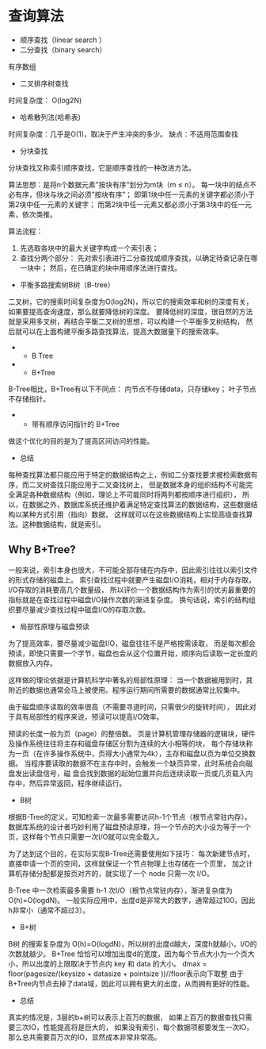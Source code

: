 # 查询算法  

* 顺序查找（linear search ）
* 二分查找（binary search）

有序数组

* 二叉排序树查找 

时间复杂度： O(log2N)

* 哈希散列法(哈希表)

时间复杂度：几乎是O(1)，取决于产生冲突的多少。
缺点：不适用范围查找

* 分块查找

分块查找又称索引顺序查找，它是顺序查找的一种改进方法。

算法思想：是将n个数据元素”按块有序”划分为m块（m ≤ n）。
    每一块中的结点不必有序，但块与块之间必须”按块有序”；
    即第1块中任一元素的关键字都必须小于第2块中任一元素的关键字；
    而第2块中任一元素又都必须小于第3块中的任一元素，依次类推。

算法流程：
1. 先选取各块中的最大关键字构成一个索引表；
2. 查找分两个部分：
    先对索引表进行二分查找或顺序查找，以确定待查记录在哪一块中；
    然后，在已确定的块中用顺序法进行查找。

* 平衡多路搜索树B树（B-tree）

二叉树，它的搜索时间复杂度为O(log2N)，所以它的搜索效率和树的深度有关，
如果要提高查询速度，那么就要降低树的深度。
要降低树的深度，很自然的方法就是采用多叉树，再结合平衡二叉树的思想，可以构建一个平衡多叉树结构，
然后就可以在上面构建平衡多路查找算法，提高大数据量下的搜索效率。

* * B Tree
* * B+Tree

B-Tree相比，B+Tree有以下不同点：
内节点不存储data，只存储key；
叶子节点不存储指针。

* * 带有顺序访问指针的 B+Tree

做这个优化的目的是为了提高区间访问的性能。

* 总结

每种查找算法都只能应用于特定的数据结构之上，例如二分查找要求被检索数据有序，而二叉树查找只能应用于二叉查找树上，
但是数据本身的组织结构不可能完全满足各种数据结构（例如，理论上不可能同时将两列都按顺序进行组织），
所以，在数据之外，数据库系统还维护着满足特定查找算法的数据结构，这些数据结构以某种方式引用（指向）数据，
这样就可以在这些数据结构上实现高级查找算法。这种数据结构，就是索引。

## Why B+Tree?

一般来说，索引本身也很大，不可能全部存储在内存中，因此索引往往以索引文件的形式存储的磁盘上。
索引查找过程中就要产生磁盘I/O消耗，相对于内存存取，I/O存取的消耗要高几个数量级，
所以评价一个数据结构作为索引的优劣最重要的指标就是在查找过程中磁盘I/O操作次数的渐进复杂度。
换句话说，索引的结构组织要尽量减少查找过程中磁盘I/O的存取次数。

* 局部性原理与磁盘预读

为了提高效率，要尽量减少磁盘I/O，磁盘往往不是严格按需读取，
而是每次都会预读，即使只需要一个字节，磁盘也会从这个位置开始，顺序向后读取一定长度的数据放入内存。

这样做的理论依据是计算机科学中著名的局部性原理：
当一个数据被用到时，其附近的数据也通常会马上被使用。程序运行期间所需要的数据通常比较集中。

由于磁盘顺序读取的效率很高（不需要寻道时间，只需很少的旋转时间），
因此对于具有局部性的程序来说，预读可以提高I/O效率。

预读的长度一般为页（page）的整倍数。
页是计算机管理存储器的逻辑块，硬件及操作系统往往将主存和磁盘存储区分割为连续的大小相等的块，
每个存储块称为一页（在许多操作系统中，页得大小通常为4k），主存和磁盘以页为单位交换数据。
当程序要读取的数据不在主存中时，会触发一个缺页异常，此时系统会向磁盘发出读盘信号，磁
盘会找到数据的起始位置并向后连续读取一页或几页载入内存中，然后异常返回，程序继续运行。

* B树

根据B-Tree的定义，可知检索一次最多需要访问h-1个节点（根节点常驻内存）。
数据库系统的设计者巧妙利用了磁盘预读原理，将一个节点的大小设为等于一个页，这样每个节点只需要一次I/O就可以完全载入。

为了达到这个目的，在实际实现B-Tree还需要使用如下技巧：
每次新建节点时，直接申请一个页的空间，这样就保证一个节点物理上也存储在一个页里，
加之计算机存储分配都是按页对齐的，就实现了一个 node 只需一次 I/O。

B-Tree 中一次检索最多需要 h-1 次I/O（根节点常驻内存），渐进复杂度为O(h)=O(logdN)。
一般实际应用中，出度d是非常大的数字，通常超过100，因此h非常小（通常不超过3）。

* B+树

B树 的搜索复杂度为 O(h)=O(logdN)，所以树的出度d越大，深度h就越小，I/O的次数就越少。
B+Tree 恰恰可以增加出度d的宽度，因为每个节点大小为一个页大小，所以出度的上限取决于节点内 key 和 data 的大小。
dmax = floor(pagesize/(keysize + datasize + pointsize ))//floor表示向下取整
由于B+Tree内节点去掉了data域，因此可以拥有更大的出度，从而拥有更好的性能。

* 总结

真实的情况是，3层的b+树可以表示上百万的数据，
如果上百万的数据查找只需要三次IO，性能提高将是巨大的，
如果没有索引，每个数据项都要发生一次IO，那么总共需要百万次的IO，显然成本非常非常高。




